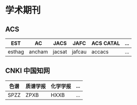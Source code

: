 # 学术期刊

## ACS

<Route name="ACS" author="skyland_rw" example="/journal/acs/:type" path="/journal/acs" :paramsDesc="['分区 type,必须参数, 详见下方或者acs网站期刊地址栏最后type']">

| EST      | AC       | JACS       | JAFC     | ACS CATAL  | ...      |
| -------- | -------- | ---------- | -------- | ---------- | -------- |
| esthag   | ancham   | jacsat     | jafcau   | accacs     | ...      |

</Route>

## CNKI 中国知网

<Route name="CNKI" author="skyland_rw" example="/journal/cnki/:type" path="/journal/cnki" :paramsDesc="['分区 type,必须参数, 详见下方或者cnki网站期刊地址栏pykm=之后期刊代码']">

| 色谱     | 质谱学报  | 化学学报  | ...     | 
| -------- | -------- | -------- | -------- |
| SPZZ     | ZPXB     | HXXB     | ...      |

</Route>
